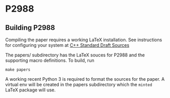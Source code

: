 # P2988

<!--
SPDX-License-Identifier: 2.0 license with LLVM exceptions
-->

## Building P2988

Compiling the paper requires a working LaTeX installation. See instructions for configuring your system at [C++ Standard Draft Sources](https://github.com/cplusplus/draft/blob/main/README.rst)

The papers/ subdirectory has the LaTeX souces for P2988 and the supporting macro definitions. To build, run

```shell
make papers
```

A working recent Python 3 is required to format the sources for the paper. A virtual env will be created in the papers subdirectory which the `minted` LaTeX package will use.
